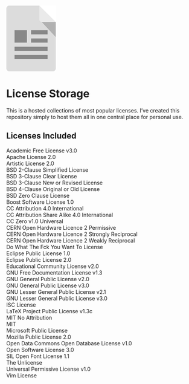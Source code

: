 <img src="00 Img/license.png" alt="license.png" width="131" height="174">  

# License Storage

This is a hosted collections of most popular licenses. I’ve created this repository simply to host them all in one central place for personal use.

## Licenses Included

Academic Free License v3.0  
Apache License 2.0  
Artistic License 2.0  
BSD 2-Clause Simplified License  
BSD 3-Clause Clear License  
BSD 3-Clause New or Revised License  
BSD 4-Clause Original or Old License  
BSD Zero Clause License  
Boost Software License 1.0  
CC Attribution 4.0 International  
CC Attribution Share Alike 4.0 International  
CC Zero v1.0 Universal  
CERN Open Hardware Licence 2 Permissive  
CERN Open Hardware Licence 2 Strongly Reciprocal  
CERN Open Hardware Licence 2 Weakly Reciprocal  
Do What The Fck You Want To License  
Eclipse Public License 1.0  
Eclipse Public License 2.0  
Educational Community License v2.0  
GNU Free Documentation License v1.3  
GNU General Public License v2.0  
GNU General Public License v3.0  
GNU Lesser General Public License v2.1  
GNU Lesser General Public License v3.0  
ISC License  
LaTeX Project Public License v1.3c  
MIT No Attribution  
MIT  
Microsoft Public License  
Mozilla Public License 2.0  
Open Data Commons Open Database License v1.0  
Open Software License 3.0  
SIL Open Font License 1.1  
The Unlicense  
Universal Permissive License v1.0  
Vim License